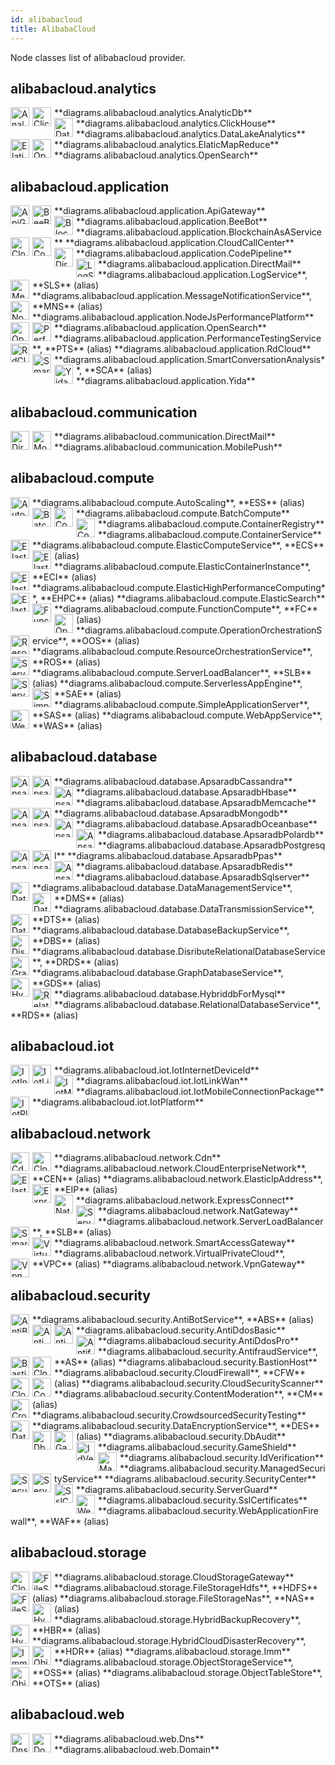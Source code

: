 ```yaml
---
id: alibabacloud
title: AlibabaCloud
---
```


Node classes list of alibabacloud provider.

## alibabacloud.analytics


<img width="30" src="/diagrams/img/resources/alibabacloud/analytics/analytic-db.png" alt="AnalyticDb" style="float: left; padding-right: 5px;" >
**diagrams.alibabacloud.analytics.AnalyticDb**

<img width="30" src="/diagrams/img/resources/alibabacloud/analytics/click-house.png" alt="ClickHouse" style="float: left; padding-right: 5px;" >
**diagrams.alibabacloud.analytics.ClickHouse**

<img width="30" src="/diagrams/img/resources/alibabacloud/analytics/data-lake-analytics.png" alt="DataLakeAnalytics" style="float: left; padding-right: 5px;" >
**diagrams.alibabacloud.analytics.DataLakeAnalytics**

<img width="30" src="/diagrams/img/resources/alibabacloud/analytics/elatic-map-reduce.png" alt="ElaticMapReduce" style="float: left; padding-right: 5px;" >
**diagrams.alibabacloud.analytics.ElaticMapReduce**

<img width="30" src="/diagrams/img/resources/alibabacloud/analytics/open-search.png" alt="OpenSearch" style="float: left; padding-right: 5px;" >
**diagrams.alibabacloud.analytics.OpenSearch**

## alibabacloud.application


<img width="30" src="/diagrams/img/resources/alibabacloud/application/api-gateway.png" alt="ApiGateway" style="float: left; padding-right: 5px;" >
**diagrams.alibabacloud.application.ApiGateway**

<img width="30" src="/diagrams/img/resources/alibabacloud/application/bee-bot.png" alt="BeeBot" style="float: left; padding-right: 5px;" >
**diagrams.alibabacloud.application.BeeBot**

<img width="30" src="/diagrams/img/resources/alibabacloud/application/blockchain-as-a-service.png" alt="BlockchainAsAService" style="float: left; padding-right: 5px;" >
**diagrams.alibabacloud.application.BlockchainAsAService**

<img width="30" src="/diagrams/img/resources/alibabacloud/application/cloud-call-center.png" alt="CloudCallCenter" style="float: left; padding-right: 5px;" >
**diagrams.alibabacloud.application.CloudCallCenter**

<img width="30" src="/diagrams/img/resources/alibabacloud/application/code-pipeline.png" alt="CodePipeline" style="float: left; padding-right: 5px;" >
**diagrams.alibabacloud.application.CodePipeline**

<img width="30" src="/diagrams/img/resources/alibabacloud/application/direct-mail.png" alt="DirectMail" style="float: left; padding-right: 5px;" >
**diagrams.alibabacloud.application.DirectMail**

<img width="30" src="/diagrams/img/resources/alibabacloud/application/log-service.png" alt="LogService" style="float: left; padding-right: 5px;" >
**diagrams.alibabacloud.application.LogService**, **SLS** (alias)

<img width="30" src="/diagrams/img/resources/alibabacloud/application/message-notification-service.png" alt="MessageNotificationService" style="float: left; padding-right: 5px;" >
**diagrams.alibabacloud.application.MessageNotificationService**, **MNS** (alias)

<img width="30" src="/diagrams/img/resources/alibabacloud/application/node-js-performance-platform.png" alt="NodeJsPerformancePlatform" style="float: left; padding-right: 5px;" >
**diagrams.alibabacloud.application.NodeJsPerformancePlatform**

<img width="30" src="/diagrams/img/resources/alibabacloud/application/open-search.png" alt="OpenSearch" style="float: left; padding-right: 5px;" >
**diagrams.alibabacloud.application.OpenSearch**

<img width="30" src="/diagrams/img/resources/alibabacloud/application/performance-testing-service.png" alt="PerformanceTestingService" style="float: left; padding-right: 5px;" >
**diagrams.alibabacloud.application.PerformanceTestingService**, **PTS** (alias)

<img width="30" src="/diagrams/img/resources/alibabacloud/application/rd-cloud.png" alt="RdCloud" style="float: left; padding-right: 5px;" >
**diagrams.alibabacloud.application.RdCloud**

<img width="30" src="/diagrams/img/resources/alibabacloud/application/smart-conversation-analysis.png" alt="SmartConversationAnalysis" style="float: left; padding-right: 5px;" >
**diagrams.alibabacloud.application.SmartConversationAnalysis**, **SCA** (alias)

<img width="30" src="/diagrams/img/resources/alibabacloud/application/yida.png" alt="Yida" style="float: left; padding-right: 5px;" >
**diagrams.alibabacloud.application.Yida**

## alibabacloud.communication


<img width="30" src="/diagrams/img/resources/alibabacloud/communication/direct-mail.png" alt="DirectMail" style="float: left; padding-right: 5px;" >
**diagrams.alibabacloud.communication.DirectMail**

<img width="30" src="/diagrams/img/resources/alibabacloud/communication/mobile-push.png" alt="MobilePush" style="float: left; padding-right: 5px;" >
**diagrams.alibabacloud.communication.MobilePush**

## alibabacloud.compute


<img width="30" src="/diagrams/img/resources/alibabacloud/compute/auto-scaling.png" alt="AutoScaling" style="float: left; padding-right: 5px;" >
**diagrams.alibabacloud.compute.AutoScaling**, **ESS** (alias)

<img width="30" src="/diagrams/img/resources/alibabacloud/compute/batch-compute.png" alt="BatchCompute" style="float: left; padding-right: 5px;" >
**diagrams.alibabacloud.compute.BatchCompute**

<img width="30" src="/diagrams/img/resources/alibabacloud/compute/container-registry.png" alt="ContainerRegistry" style="float: left; padding-right: 5px;" >
**diagrams.alibabacloud.compute.ContainerRegistry**

<img width="30" src="/diagrams/img/resources/alibabacloud/compute/container-service.png" alt="ContainerService" style="float: left; padding-right: 5px;" >
**diagrams.alibabacloud.compute.ContainerService**

<img width="30" src="/diagrams/img/resources/alibabacloud/compute/elastic-compute-service.png" alt="ElasticComputeService" style="float: left; padding-right: 5px;" >
**diagrams.alibabacloud.compute.ElasticComputeService**, **ECS** (alias)

<img width="30" src="/diagrams/img/resources/alibabacloud/compute/elastic-container-instance.png" alt="ElasticContainerInstance" style="float: left; padding-right: 5px;" >
**diagrams.alibabacloud.compute.ElasticContainerInstance**, **ECI** (alias)

<img width="30" src="/diagrams/img/resources/alibabacloud/compute/elastic-high-performance-computing.png" alt="ElasticHighPerformanceComputing" style="float: left; padding-right: 5px;" >
**diagrams.alibabacloud.compute.ElasticHighPerformanceComputing**, **EHPC** (alias)

<img width="30" src="/diagrams/img/resources/alibabacloud/compute/elastic-search.png" alt="ElasticSearch" style="float: left; padding-right: 5px;" >
**diagrams.alibabacloud.compute.ElasticSearch**

<img width="30" src="/diagrams/img/resources/alibabacloud/compute/function-compute.png" alt="FunctionCompute" style="float: left; padding-right: 5px;" >
**diagrams.alibabacloud.compute.FunctionCompute**, **FC** (alias)

<img width="30" src="/diagrams/img/resources/alibabacloud/compute/operation-orchestration-service.png" alt="OperationOrchestrationService" style="float: left; padding-right: 5px;" >
**diagrams.alibabacloud.compute.OperationOrchestrationService**, **OOS** (alias)

<img width="30" src="/diagrams/img/resources/alibabacloud/compute/resource-orchestration-service.png" alt="ResourceOrchestrationService" style="float: left; padding-right: 5px;" >
**diagrams.alibabacloud.compute.ResourceOrchestrationService**, **ROS** (alias)

<img width="30" src="/diagrams/img/resources/alibabacloud/compute/server-load-balancer.png" alt="ServerLoadBalancer" style="float: left; padding-right: 5px;" >
**diagrams.alibabacloud.compute.ServerLoadBalancer**, **SLB** (alias)

<img width="30" src="/diagrams/img/resources/alibabacloud/compute/serverless-app-engine.png" alt="ServerlessAppEngine" style="float: left; padding-right: 5px;" >
**diagrams.alibabacloud.compute.ServerlessAppEngine**, **SAE** (alias)

<img width="30" src="/diagrams/img/resources/alibabacloud/compute/simple-application-server.png" alt="SimpleApplicationServer" style="float: left; padding-right: 5px;" >
**diagrams.alibabacloud.compute.SimpleApplicationServer**, **SAS** (alias)

<img width="30" src="/diagrams/img/resources/alibabacloud/compute/web-app-service.png" alt="WebAppService" style="float: left; padding-right: 5px;" >
**diagrams.alibabacloud.compute.WebAppService**, **WAS** (alias)

## alibabacloud.database


<img width="30" src="/diagrams/img/resources/alibabacloud/database/apsaradb-cassandra.png" alt="ApsaradbCassandra" style="float: left; padding-right: 5px;" >
**diagrams.alibabacloud.database.ApsaradbCassandra**

<img width="30" src="/diagrams/img/resources/alibabacloud/database/apsaradb-hbase.png" alt="ApsaradbHbase" style="float: left; padding-right: 5px;" >
**diagrams.alibabacloud.database.ApsaradbHbase**

<img width="30" src="/diagrams/img/resources/alibabacloud/database/apsaradb-memcache.png" alt="ApsaradbMemcache" style="float: left; padding-right: 5px;" >
**diagrams.alibabacloud.database.ApsaradbMemcache**

<img width="30" src="/diagrams/img/resources/alibabacloud/database/apsaradb-mongodb.png" alt="ApsaradbMongodb" style="float: left; padding-right: 5px;" >
**diagrams.alibabacloud.database.ApsaradbMongodb**

<img width="30" src="/diagrams/img/resources/alibabacloud/database/apsaradb-oceanbase.png" alt="ApsaradbOceanbase" style="float: left; padding-right: 5px;" >
**diagrams.alibabacloud.database.ApsaradbOceanbase**

<img width="30" src="/diagrams/img/resources/alibabacloud/database/apsaradb-polardb.png" alt="ApsaradbPolardb" style="float: left; padding-right: 5px;" >
**diagrams.alibabacloud.database.ApsaradbPolardb**

<img width="30" src="/diagrams/img/resources/alibabacloud/database/apsaradb-postgresql.png" alt="ApsaradbPostgresql" style="float: left; padding-right: 5px;" >
**diagrams.alibabacloud.database.ApsaradbPostgresql**

<img width="30" src="/diagrams/img/resources/alibabacloud/database/apsaradb-ppas.png" alt="ApsaradbPpas" style="float: left; padding-right: 5px;" >
**diagrams.alibabacloud.database.ApsaradbPpas**

<img width="30" src="/diagrams/img/resources/alibabacloud/database/apsaradb-redis.png" alt="ApsaradbRedis" style="float: left; padding-right: 5px;" >
**diagrams.alibabacloud.database.ApsaradbRedis**

<img width="30" src="/diagrams/img/resources/alibabacloud/database/apsaradb-sqlserver.png" alt="ApsaradbSqlserver" style="float: left; padding-right: 5px;" >
**diagrams.alibabacloud.database.ApsaradbSqlserver**

<img width="30" src="/diagrams/img/resources/alibabacloud/database/data-management-service.png" alt="DataManagementService" style="float: left; padding-right: 5px;" >
**diagrams.alibabacloud.database.DataManagementService**, **DMS** (alias)

<img width="30" src="/diagrams/img/resources/alibabacloud/database/data-transmission-service.png" alt="DataTransmissionService" style="float: left; padding-right: 5px;" >
**diagrams.alibabacloud.database.DataTransmissionService**, **DTS** (alias)

<img width="30" src="/diagrams/img/resources/alibabacloud/database/database-backup-service.png" alt="DatabaseBackupService" style="float: left; padding-right: 5px;" >
**diagrams.alibabacloud.database.DatabaseBackupService**, **DBS** (alias)

<img width="30" src="/diagrams/img/resources/alibabacloud/database/disribute-relational-database-service.png" alt="DisributeRelationalDatabaseService" style="float: left; padding-right: 5px;" >
**diagrams.alibabacloud.database.DisributeRelationalDatabaseService**, **DRDS** (alias)

<img width="30" src="/diagrams/img/resources/alibabacloud/database/graph-database-service.png" alt="GraphDatabaseService" style="float: left; padding-right: 5px;" >
**diagrams.alibabacloud.database.GraphDatabaseService**, **GDS** (alias)

<img width="30" src="/diagrams/img/resources/alibabacloud/database/hybriddb-for-mysql.png" alt="HybriddbForMysql" style="float: left; padding-right: 5px;" >
**diagrams.alibabacloud.database.HybriddbForMysql**

<img width="30" src="/diagrams/img/resources/alibabacloud/database/relational-database-service.png" alt="RelationalDatabaseService" style="float: left; padding-right: 5px;" >
**diagrams.alibabacloud.database.RelationalDatabaseService**, **RDS** (alias)

## alibabacloud.iot


<img width="30" src="/diagrams/img/resources/alibabacloud/iot/iot-internet-device-id.png" alt="IotInternetDeviceId" style="float: left; padding-right: 5px;" >
**diagrams.alibabacloud.iot.IotInternetDeviceId**

<img width="30" src="/diagrams/img/resources/alibabacloud/iot/iot-link-wan.png" alt="IotLinkWan" style="float: left; padding-right: 5px;" >
**diagrams.alibabacloud.iot.IotLinkWan**

<img width="30" src="/diagrams/img/resources/alibabacloud/iot/iot-mobile-connection-package.png" alt="IotMobileConnectionPackage" style="float: left; padding-right: 5px;" >
**diagrams.alibabacloud.iot.IotMobileConnectionPackage**

<img width="30" src="/diagrams/img/resources/alibabacloud/iot/iot-platform.png" alt="IotPlatform" style="float: left; padding-right: 5px;" >
**diagrams.alibabacloud.iot.IotPlatform**

## alibabacloud.network


<img width="30" src="/diagrams/img/resources/alibabacloud/network/cdn.png" alt="Cdn" style="float: left; padding-right: 5px;" >
**diagrams.alibabacloud.network.Cdn**

<img width="30" src="/diagrams/img/resources/alibabacloud/network/cloud-enterprise-network.png" alt="CloudEnterpriseNetwork" style="float: left; padding-right: 5px;" >
**diagrams.alibabacloud.network.CloudEnterpriseNetwork**, **CEN** (alias)

<img width="30" src="/diagrams/img/resources/alibabacloud/network/elastic-ip-address.png" alt="ElasticIpAddress" style="float: left; padding-right: 5px;" >
**diagrams.alibabacloud.network.ElasticIpAddress**, **EIP** (alias)

<img width="30" src="/diagrams/img/resources/alibabacloud/network/express-connect.png" alt="ExpressConnect" style="float: left; padding-right: 5px;" >
**diagrams.alibabacloud.network.ExpressConnect**

<img width="30" src="/diagrams/img/resources/alibabacloud/network/nat-gateway.png" alt="NatGateway" style="float: left; padding-right: 5px;" >
**diagrams.alibabacloud.network.NatGateway**

<img width="30" src="/diagrams/img/resources/alibabacloud/network/server-load-balancer.png" alt="ServerLoadBalancer" style="float: left; padding-right: 5px;" >
**diagrams.alibabacloud.network.ServerLoadBalancer**, **SLB** (alias)

<img width="30" src="/diagrams/img/resources/alibabacloud/network/smart-access-gateway.png" alt="SmartAccessGateway" style="float: left; padding-right: 5px;" >
**diagrams.alibabacloud.network.SmartAccessGateway**

<img width="30" src="/diagrams/img/resources/alibabacloud/network/virtual-private-cloud.png" alt="VirtualPrivateCloud" style="float: left; padding-right: 5px;" >
**diagrams.alibabacloud.network.VirtualPrivateCloud**, **VPC** (alias)

<img width="30" src="/diagrams/img/resources/alibabacloud/network/vpn-gateway.png" alt="VpnGateway" style="float: left; padding-right: 5px;" >
**diagrams.alibabacloud.network.VpnGateway**

## alibabacloud.security


<img width="30" src="/diagrams/img/resources/alibabacloud/security/anti-bot-service.png" alt="AntiBotService" style="float: left; padding-right: 5px;" >
**diagrams.alibabacloud.security.AntiBotService**, **ABS** (alias)

<img width="30" src="/diagrams/img/resources/alibabacloud/security/anti-ddos-basic.png" alt="AntiDdosBasic" style="float: left; padding-right: 5px;" >
**diagrams.alibabacloud.security.AntiDdosBasic**

<img width="30" src="/diagrams/img/resources/alibabacloud/security/anti-ddos-pro.png" alt="AntiDdosPro" style="float: left; padding-right: 5px;" >
**diagrams.alibabacloud.security.AntiDdosPro**

<img width="30" src="/diagrams/img/resources/alibabacloud/security/antifraud-service.png" alt="AntifraudService" style="float: left; padding-right: 5px;" >
**diagrams.alibabacloud.security.AntifraudService**, **AS** (alias)

<img width="30" src="/diagrams/img/resources/alibabacloud/security/bastion-host.png" alt="BastionHost" style="float: left; padding-right: 5px;" >
**diagrams.alibabacloud.security.BastionHost**

<img width="30" src="/diagrams/img/resources/alibabacloud/security/cloud-firewall.png" alt="CloudFirewall" style="float: left; padding-right: 5px;" >
**diagrams.alibabacloud.security.CloudFirewall**, **CFW** (alias)

<img width="30" src="/diagrams/img/resources/alibabacloud/security/cloud-security-scanner.png" alt="CloudSecurityScanner" style="float: left; padding-right: 5px;" >
**diagrams.alibabacloud.security.CloudSecurityScanner**

<img width="30" src="/diagrams/img/resources/alibabacloud/security/content-moderation.png" alt="ContentModeration" style="float: left; padding-right: 5px;" >
**diagrams.alibabacloud.security.ContentModeration**, **CM** (alias)

<img width="30" src="/diagrams/img/resources/alibabacloud/security/crowdsourced-security-testing.png" alt="CrowdsourcedSecurityTesting" style="float: left; padding-right: 5px;" >
**diagrams.alibabacloud.security.CrowdsourcedSecurityTesting**

<img width="30" src="/diagrams/img/resources/alibabacloud/security/data-encryption-service.png" alt="DataEncryptionService" style="float: left; padding-right: 5px;" >
**diagrams.alibabacloud.security.DataEncryptionService**, **DES** (alias)

<img width="30" src="/diagrams/img/resources/alibabacloud/security/db-audit.png" alt="DbAudit" style="float: left; padding-right: 5px;" >
**diagrams.alibabacloud.security.DbAudit**

<img width="30" src="/diagrams/img/resources/alibabacloud/security/game-shield.png" alt="GameShield" style="float: left; padding-right: 5px;" >
**diagrams.alibabacloud.security.GameShield**

<img width="30" src="/diagrams/img/resources/alibabacloud/security/id-verification.png" alt="IdVerification" style="float: left; padding-right: 5px;" >
**diagrams.alibabacloud.security.IdVerification**

<img width="30" src="/diagrams/img/resources/alibabacloud/security/managed-security-service.png" alt="ManagedSecurityService" style="float: left; padding-right: 5px;" >
**diagrams.alibabacloud.security.ManagedSecurityService**

<img width="30" src="/diagrams/img/resources/alibabacloud/security/security-center.png" alt="SecurityCenter" style="float: left; padding-right: 5px;" >
**diagrams.alibabacloud.security.SecurityCenter**

<img width="30" src="/diagrams/img/resources/alibabacloud/security/server-guard.png" alt="ServerGuard" style="float: left; padding-right: 5px;" >
**diagrams.alibabacloud.security.ServerGuard**

<img width="30" src="/diagrams/img/resources/alibabacloud/security/ssl-certificates.png" alt="SslCertificates" style="float: left; padding-right: 5px;" >
**diagrams.alibabacloud.security.SslCertificates**

<img width="30" src="/diagrams/img/resources/alibabacloud/security/web-application-firewall.png" alt="WebApplicationFirewall" style="float: left; padding-right: 5px;" >
**diagrams.alibabacloud.security.WebApplicationFirewall**, **WAF** (alias)

## alibabacloud.storage


<img width="30" src="/diagrams/img/resources/alibabacloud/storage/cloud-storage-gateway.png" alt="CloudStorageGateway" style="float: left; padding-right: 5px;" >
**diagrams.alibabacloud.storage.CloudStorageGateway**

<img width="30" src="/diagrams/img/resources/alibabacloud/storage/file-storage-hdfs.png" alt="FileStorageHdfs" style="float: left; padding-right: 5px;" >
**diagrams.alibabacloud.storage.FileStorageHdfs**, **HDFS** (alias)

<img width="30" src="/diagrams/img/resources/alibabacloud/storage/file-storage-nas.png" alt="FileStorageNas" style="float: left; padding-right: 5px;" >
**diagrams.alibabacloud.storage.FileStorageNas**, **NAS** (alias)

<img width="30" src="/diagrams/img/resources/alibabacloud/storage/hybrid-backup-recovery.png" alt="HybridBackupRecovery" style="float: left; padding-right: 5px;" >
**diagrams.alibabacloud.storage.HybridBackupRecovery**, **HBR** (alias)

<img width="30" src="/diagrams/img/resources/alibabacloud/storage/hybrid-cloud-disaster-recovery.png" alt="HybridCloudDisasterRecovery" style="float: left; padding-right: 5px;" >
**diagrams.alibabacloud.storage.HybridCloudDisasterRecovery**, **HDR** (alias)

<img width="30" src="/diagrams/img/resources/alibabacloud/storage/imm.png" alt="Imm" style="float: left; padding-right: 5px;" >
**diagrams.alibabacloud.storage.Imm**

<img width="30" src="/diagrams/img/resources/alibabacloud/storage/object-storage-service.png" alt="ObjectStorageService" style="float: left; padding-right: 5px;" >
**diagrams.alibabacloud.storage.ObjectStorageService**, **OSS** (alias)

<img width="30" src="/diagrams/img/resources/alibabacloud/storage/object-table-store.png" alt="ObjectTableStore" style="float: left; padding-right: 5px;" >
**diagrams.alibabacloud.storage.ObjectTableStore**, **OTS** (alias)

## alibabacloud.web


<img width="30" src="/diagrams/img/resources/alibabacloud/web/dns.png" alt="Dns" style="float: left; padding-right: 5px;" >
**diagrams.alibabacloud.web.Dns**

<img width="30" src="/diagrams/img/resources/alibabacloud/web/domain.png" alt="Domain" style="float: left; padding-right: 5px;" >
**diagrams.alibabacloud.web.Domain**
